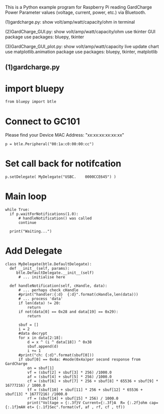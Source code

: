 This is a Python example program for Raspberry Pi reading GardCharge Power Parameter values (voltage, current, power, etc.)
 via Bluetooth.
 
(1)gardcharge.py: show volt/amp/watt/capacity/ohm in terminal

(2)GardCharge_GUI.py: show volt/amp/watt/capacity/ohm use tkinter GUI package
  use packages: bluepy, tkinter
  
(3)GardCharge_GUI_plot.py: show volt/amp/watt/capacity live update chart use matplotlib.animation package
  use packages: bluepy, tkinter, matplotlib 
  
## (1)gardcharge.py

# import bluepy
    from bluepy import btle
# Connect to GC101
Please find your Device MAC Address: "xx:xx:xx:xx:xx:xx"

    p = btle.Peripheral("00:1a:c0:00:00:cc")

# Set call back for notifcation
    p.setDelegate( MyDelegate("USBC.    0000CCE645") )

# Main loop 
    while True:
      if p.waitForNotifications(1.0):
          # handleNotification() was called
          continue

      print("Waiting...")
    
# Add Delegate
    class MyDelegate(btle.DefaultDelegate):
      def __init__(self, params):
         btle.DefaultDelegate.__init__(self)
          # ... initialise here

      def handleNotification(self, cHandle, data):
          # ... perhaps check cHandle
          #print("handler:{:d}  {:d}".format(cHandle,len(data)))
          # ... process 'data'
          if len(data) != 20:
              return
          if not(data[0] == 0x28 and data[19] == 0x29):
              return
            
          sbuf = []
          i = 2
          #data decrypt
          for x in data[2:18]:
              d = x ^ (i ^ data[18]) ^ 0x38 
              sbuf.append(d)
              i += 1
          #print("ch: {:d}".format(sbuf[0]))
          if sbuf[0] == 0x4a: #mode(0x4a)per second response from GardCharge 
              on = sbuf[1]
              vf = (sbuf[2] + sbuf[3] * 256) /1000.0
              af = (sbuf[4] + sbuf[5] * 256) /1000.0
              cf = (sbuf[6] + sbuf[7] * 256 + sbuf[8] * 65536 + sbuf[9] * 16777216) / 1000.0
              tf = (sbuf[10] + sbuf[11] * 256 + sbuf[12] * 65536 + sbuf[13] * 16777216) /1000.0
              rf = (sbuf[14] + sbuf[15] * 256) / 1000.0
              print("Voltage = {:.3f}V Current={:.3f}A  R= {:.2f}ohm cap= {:.1f}mAH et= {:.1f}Sec".format(vf, af , rf, cf , tf))
